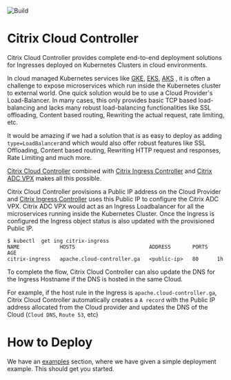 ![Build](https://github.com/christus02/citrix-cloud-controller/workflows/Build/badge.svg)

# Citrix Cloud Controller

Citrix Cloud Controller provides complete end-to-end deployment solutions for Ingresses deployed on Kubernetes Clusters in cloud environments.

In cloud managed Kubernetes services like [GKE](https://cloud.google.com/kubernetes-engine), [EKS](https://aws.amazon.com/eks/), [AKS](https://azure.microsoft.com/en-in/services/kubernetes-service/) , it is often a challenge to expose microservices which run inside the Kubernetes cluster to external world.
One quick solution would be to use a Cloud Provider's Load-Balancer. In many cases, this only provides basic TCP based load-balancing and lacks many robust load-balancing functionalities like SSL offloading, Content based routing, Rewriting the actual request, rate limiting, etc.

It would be amazing if we had a solution that is as easy to deploy as adding `type=LoadBalancer`and which would also offer robust features like SSL Offloading, Content based routing, Rewriting HTTP request and responses, Rate Limiting and much more.

[Citrix Cloud Controller](https://github.com/christus02/citrix-cloud-controller) combined with [Citrix Ingress Controller](https://github.com/citrix/citrix-k8s-ingress-controller) and [Citrix ADC VPX](https://www.citrix.com/products/citrix-adc/) makes all this possible.

Citrix Cloud Controller provisions a Public IP address on the Cloud Provider and [Citrix Ingress Controller](https://github.com/citrix/citrix-k8s-ingress-controller) uses this Public IP to configure the Citrix ADC VPX.
Citrix ADC VPX would act as an Ingress Loadbalancer for all the microservices running inside the Kubernetes Cluster.
Once the Ingress is configured the Ingress object status is also updated with the provisioned Public IP.

```
$ kubectl  get ing citrix-ingress
NAME             HOSTS                        ADDRESS       PORTS   AGE
citrix-ingress   apache.cloud-controller.ga   <public-ip>   80      1h
```

To complete the flow, Citrix Cloud Controller can also update the DNS for the Ingress Hostname if the DNS is hosted in the same Cloud.

For example, if the host rule in the Ingress is `apache.cloud-controller.ga`, Citrix Cloud Controller automatically creates a `A record` with the Public IP address allocated from the Cloud provider and updates the DNS of the Cloud (`Cloud DNS`, `Route 53`, etc)


# How to Deploy

We have an [examples](examples/README.md) section, where we have given a simple deployment example. This should get you started.

